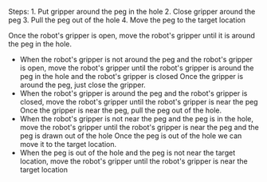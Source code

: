 
Steps:  1. Put gripper around the peg in the hole  2. Close gripper around the peg  3. Pull the peg out of the hole  4. Move the peg to the target location 

Once the robot's gripper is open, move the robot's gripper until it is around the peg in the hole.
- When the robot's gripper is not around the peg and the robot's gripper is open, move the robot's gripper until the robot's gripper is around the peg in the hole and the robot's gripper is closed
Once the gripper is around the peg, just close the gripper.
- When the robot's gripper is around the peg and the robot's gripper is closed, move the robot's gripper until the robot's gripper is near the peg
Once the gripper is near the peg, pull the peg out of the hole.
- When the robot's gripper is not near the peg and the peg is in the hole, move the robot's gripper until the robot's gripper is near the peg and the peg is drawn out of the hole
Once the peg is out of the hole we can move it to the target location.
- When the peg is out of the hole and the peg is not near the target location, move the robot's gripper until the robot's gripper is near the target location